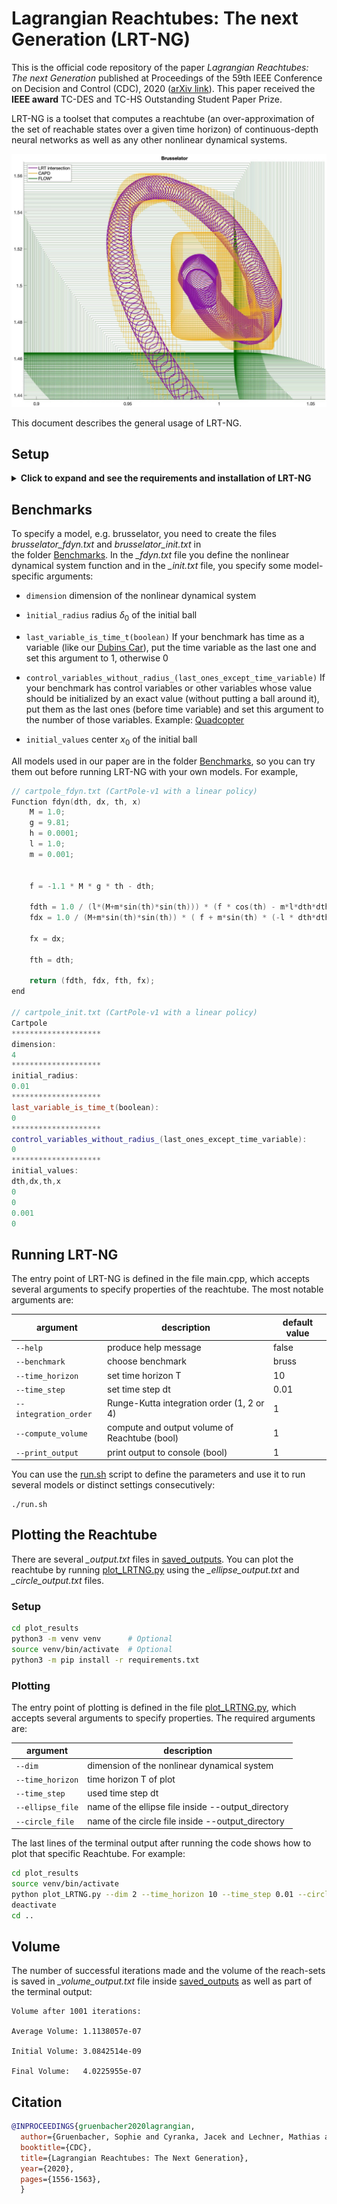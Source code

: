 # Lagrangian Reachtubes: The next Generation (LRT-NG)

This is the official code repository of the paper *Lagrangian Reachtubes: The next Generation*
published at Proceedings of the 59th IEEE Conference on Decision and Control (CDC), 2020
([arXiv link](https://arxiv.org/pdf/2012.07458.pdf)). This paper received the **IEEE award**
TC-DES and TC-HS Outstanding Student Paper Prize.

LRT-NG is a toolset that computes a reachtube (an over-approximation of the set of
reachable states over a given time horizon) of continuous-depth neural networks as well as any other
nonlinear dynamical systems.

![Figure 4b of the paper](Brusselator.jpg)


This document describes the general usage of LRT-NG.

## Setup
<details>
    <summary><b>Click to expand and see the requirements and installation of LRT-NG</b></summary>

### Requirements

#### Ibex
Download file from [Ibex](http://www.ibex-lib.org),
create ibex directory, unpack downloaded file there, configure and install it:
```
curl http://www.ibex-lib.org/ibex-2.7.4.tgz --output ibex-2.7.4.tar.gz
tar xvfz ibex-2.7.4.tar.gz
cd ibex-2.7.4
sudo ./waf configure --interval-lib=filib
sudo ./waf install
```

#### Eigen
Eigen is a C++ template library for linear algebra: matrices, vectors, numerical solvers, and related algorithms.

If you just want to use Eigen, you can use the header files right away.
There is no binary library to link to, and no configured header file.
Eigen is a pure template library defined in the headers.
```
git clone https://gitlab.com/libeigen/eigen.git /usr/local/include/eigen3
```

#### Boost
The program_options library allows program developers to obtain program options,
that is (name, value) pairs from the user, via conventional methods such as command line and config file.

Download via package manager:

**Linux**
```
sudo apt-get install libboost-all-dev
```

**Mac Os X** using [Homebrew](https://brew.sh)
```
brew install boost
```

#### CMake
Download via package manager:

**Linux**
```
sudo apt-get install cmake
```

**Mac Os X** using [Homebrew](https://brew.sh)
```
brew install cmake
```


### Download & Installation
Clone this repository and use cmake to compile the code.
```
cd ~/
git clone git@github.com:DatenVorsprung/LRTNG.git
cd LRTNG
cmake ./
make all
```
</details>

## Benchmarks
To specify a model, e.g. brusselator, you need to create the files *brusselator_fdyn.txt* and *brusselator_init.txt* in  
the folder [Benchmarks](Benchmarks). In the
*_fdyn.txt* file you define the nonlinear dynamical system function and in the *_init.txt* file,
you specify some model-specific arguments:

- ```dimension``` dimension of the nonlinear dynamical system

- ``ìnitial_radius`` radius $\delta_0$ of the initial ball

- ```last_variable_is_time_t(boolean)``` If your benchmark has time as a variable (like our
  [Dubins Car](Benchmarks/dubins_init.txt)), put the time variable as the last one and set this argument to 1, otherwise 0
    
- ```control_variables_without_radius_(last_ones_except_time_variable)``` If your benchmark has control variables
  or other variables whose value should be initialized by an exact value (without putting a ball around it),
  put them as the last ones (before time variable) and set this argument to the number of those variables. Example:
  [Quadcopter](Benchmarks/quadcopter_init.txt)

- ``initial_values`` center $x_0$ of the initial ball

All models used in our paper are in the folder [Benchmarks](Benchmarks), so you can try them out before running LRT-NG with
your own models.
For example,
```c++
// cartpole_fdyn.txt (CartPole-v1 with a linear policy)
Function fdyn(dth, dx, th, x)
    M = 1.0;
    g = 9.81;
    h = 0.0001;
    l = 1.0;
    m = 0.001;


    f = -1.1 * M * g * th - dth;

    fdth = 1.0 / (l*(M+m*sin(th)*sin(th))) * (f * cos(th) - m*l*dth*dth*cos(th)*sin(th) + (m+M)*g*sin(th));
    fdx = 1.0 / (M+m*sin(th)*sin(th)) * ( f + m*sin(th) * (-l * dth*dth + g*cos(th)) );

    fx = dx;

    fth = dth;

    return (fdth, fdx, fth, fx);
end

// cartpole_init.txt (CartPole-v1 with a linear policy)
Cartpole
********************
dimension:
4
********************
initial_radius:
0.01
********************
last_variable_is_time_t(boolean):
0
********************
control_variables_without_radius_(last_ones_except_time_variable):
0
********************
initial_values:
dth,dx,th,x
0
0
0.001
0
```

## Running LRT-NG
The entry point of LRT-NG is defined in the file main.cpp, which accepts several arguments to specify properties of the
reachtube. The most notable arguments are:

| argument | description | default value |
| --------- | ---------- | ------------ |
| ```--help``` | produce help message | false |
| ```--benchmark``` | choose benchmark | bruss |
| ```--time_horizon```| set time horizon T | 10 |
| ```--time_step``` | set time step dt | 0.01 |
| ```--integration_order``` | Runge-Kutta integration order (1, 2 or 4) | 1 |
| ```--compute_volume``` | compute and output volume of Reachtube (bool) | 1 |
| ```--print_output``` | print output to console (bool) | 1 |


You can use the [run.sh](run.sh) script to define the parameters and use it
to run several models or distinct settings consecutively:
```
./run.sh
```

## Plotting the Reachtube
There are several *_output.txt* files in [saved_outputs](saved_outputs).
You can plot the reachtube by running [plot_LRTNG.py](plot_results/plot_LRTNG.py) using the
*_ellipse_output.txt* and *_circle_output.txt* files.

### Setup
```bash
cd plot_results
python3 -m venv venv      # Optional
source venv/bin/activate  # Optional
python3 -m pip install -r requirements.txt
```

### Plotting
The entry point of plotting is defined in the file [plot_LRTNG.py](plot_results/plot_LRTNG.py), which accepts several arguments
to specify properties. The required arguments are:

| argument | description |
| --------- | ---------- |
| ```--dim``` | dimension of the nonlinear dynamical system |
| ```--time_horizon```| time horizon T of plot |
| ```--time_step``` | used time step dt |
| ```--ellipse_file``` | name of the ellipse file inside --output_directory |
| ```--circle_file``` | name of the circle file inside --output_directory |


The last lines of the terminal output after running the code shows how to plot that specific Reachtube.
For example:
````bash
cd plot_results
source venv/bin/activate
python plot_LRTNG.py --dim 2 --time_horizon 10 --time_step 0.01 --circle_file 1636844712_circle_output.txt --ellipse_file 1636844712_ellipse_output.txt
deactivate
cd ..
````

## Volume
The number of successful iterations made and the volume of the reach-sets is saved in *_volume_output.txt* file
inside [saved_outputs](saved_outputs) as well as part of the terminal output:
```
Volume after 1001 iterations:

Average Volume:	1.1138057e-07

Initial Volume:	3.0842514e-09

Final Volume:	4.0225955e-07
```

## Citation

```bibtex
@INPROCEEDINGS{gruenbacher2020lagrangian,
  author={Gruenbacher, Sophie and Cyranka, Jacek and Lechner, Mathias and Islam, Md Ariful and Smolka, Scott A. and Grosu, Radu},
  booktitle={CDC}, 
  title={Lagrangian Reachtubes: The Next Generation}, 
  year={2020},
  pages={1556-1563},
  }
```
